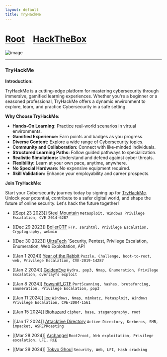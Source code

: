 ```yaml
---
layout: default
title: TryHackMe
---
```

<h1 class="mume-header" id="mainindexhtml-nbspnbsp-contactcontacthtml"><a href="../../index.html">Root</a>&#xA0;&#xA0;&#xA0; <a href="/Posts/HTB/index.html">HackTheBox</a>&#xA0;&#xA0;&#xA0;</h1>
<script src="https://tryhackme.com/badge/1528520"></script>

![image](https://user-images.githubusercontent.com/127159644/223289326-adc9f1f7-1fea-497a-b829-28d6a50f3390.png)

---
### TryHackMe

**Introduction:**

TryHackMe is a cutting-edge platform for mastering cybersecurity through immersive, gamified learning experiences. Whether you're a beginner or a seasoned professional, TryHackMe offers a dynamic environment to explore, learn, and practice Cybersecurity in a safe setting.

**Why Choose TryHackMe:**

- **Hands-On Learning:** Practice real-world scenarios in virtual environments.
- **Gamified Experience:** Earn points and badges as you progress.
- **Diverse Content:** Explore a wide range of Cybersecurity topics.
- **Community and Collaboration:** Connect with like-minded individuals.
- **Structured Learning Paths:** Follow guided pathways to specialization.
- **Realistic Simulations:** Understand and defend against cyber threats.
- **Flexibility:** Learn at your own pace, anytime, anywhere.
- **No Special Hardware:** No expensive equipment required.
- **Skill Validation:** Enhance your employability and career prospects.

**Join TryHackMe:**

Start your Cybersecurity journey today by signing up for [TryHackMe](https://tryhackme.com/signup). Unlock your potential, contribute to a safer digital world, and shape the future of online security. Let's hack the future together!

- [[Sept 23 2023]] [Steel Mountain](https://deusx7.github.io/Posts/THM/Writeups/Steel_Mountain/Steel_Mountain.html) `Metasploit, Windows Privilege Escalation, CVE 2014-6287`

- [[Dec 29 2023]] [BoilerCTF](https://deusx7.github.io/Posts/THM/Writeups/BoilerCTF/BoilerCTF.html) `FTP, sar2html, Privilege Escalation, Cryptography, webmin`

- [[Dec 30 2023]] [UltraTech](https://deusx7.github.io/Posts/THM/Writeups/UltraTech/UltraTech.html) `Security, Pentest, Privilege Escalation, Enumeration, Web Exploitation, API

- [[Jan 1 2024]] [Year of the Rabbit](https://deusx7.github.io/Posts/THM/Writeups/Year_of_the_Rabbit/Year_of_the_Rabbit.html) `Puzzle, Challenge, boot-to-root, web, Privilege Escalation, CVE-2019-14287`

- [[Jan 2 2024]] [GoldenEye](https://deusx7.github.io/Posts/THM/Writeups/GoldenEye/GoldenEye.html) `Hydra, pop3, Nmap, Enumeration, Privilege Escalation, overlayfs exploit`

- [[Jan 8 2024]] [Fowsniff_CTF](https://deusx7.github.io/Posts/THM/Writeups/Fowsniff_CTF/Fowsniff_CTF.html) `PortScanning, hashes, bruteforcing, Enumeration, Privilege Escalation, pop3`

- [[Jan 11 2024]] [Ice](https://deusx7.github.io/Posts/THM/Writeups/Ice/Ice.html) `Windows, Nmap, mimkatz, Metasploit, Windows Privilege Escalation, CVE-2004-1561`

-  [[Jan 15 2024]] [Biohazard](https://deusx7.github.io/Posts/THM/Writeups/Biohazard/Biohazard.html) `cipher, base, steganography, root`

- [[Jan 17 2024]] [Attacktive Directory](https://deusx7.github.io/Posts/THM/Writeups/Attacktive_Directory/Attacktive_Directory.html) `Active Directory, Kerberos, SMB, impacket, ASREPRoasting`

- [[Mar 28 2024]] [Archangel](https://deusx7.github.io/Posts/THM/Writeups/Archangel/Archangel.html) `Boot2root, Web exploitation, Privilege escalation, LFI, RCE`

- [[Mar 29 2024]] [Tokyo Ghoul](https://deusx7.github.io/Posts/THM/Writeups/Tokyo_Ghoul/Tokyo_Ghoul.html) `Security, Web, LFI, Hash cracking`
